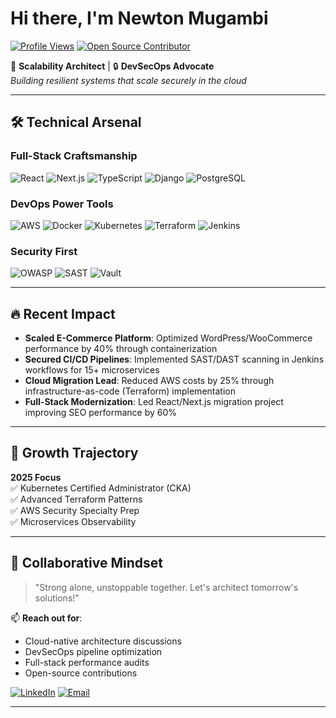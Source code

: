 # Hi there, I'm Newton Mugambi 

[![Profile Views](https://komarev.com/ghpvc/?username=yourusername&color=blue&label=Profile+Views)](https://github.com/NewtonMugambi)
[![Open Source Contributor](https://img.shields.io/badge/Open%20Source-Contributor-success)](https://opensource.guide/)

🚀 **Scalability Architect** | 🔒 **DevSecOps Advocate**  
*Building resilient systems that scale securely in the cloud*

---

## 🛠️ Technical Arsenal

### **Full-Stack Craftsmanship**
![React](https://img.shields.io/badge/-React-61DAFB?logo=react&logoColor=black)
![Next.js](https://img.shields.io/badge/-Next.js-000000?logo=next.js)
![TypeScript](https://img.shields.io/badge/-TypeScript-3178C6?logo=typescript)
![Django](https://img.shields.io/badge/-Django-092E20?logo=django)
![PostgreSQL](https://img.shields.io/badge/-PostgreSQL-336791?logo=postgresql)

### **DevOps Power Tools**
![AWS](https://img.shields.io/badge/-AWS-FF9900?logo=amazon-aws)
![Docker](https://img.shields.io/badge/-Docker-2496ED?logo=docker)
![Kubernetes](https://img.shields.io/badge/-Kubernetes-326CE5?logo=kubernetes)
![Terraform](https://img.shields.io/badge/-Terraform-623CE4?logo=terraform)
![Jenkins](https://img.shields.io/badge/-Jenkins-D24939?logo=jenkins)

### **Security First**
![OWASP](https://img.shields.io/badge/-OWASP%20Practitioner-000000?logo=owasp)
![SAST](https://img.shields.io/badge/-SAST/DAST-3776AB)
![Vault](https://img.shields.io/badge/-HashiCorp%20Vault-000000)

---

## 🔥 Recent Impact

- **Scaled E-Commerce Platform**: Optimized WordPress/WooCommerce performance by 40% through containerization
- **Secured CI/CD Pipelines**: Implemented SAST/DAST scanning in Jenkins workflows for 15+ microservices
- **Cloud Migration Lead**: Reduced AWS costs by 25% through infrastructure-as-code (Terraform) implementation
- **Full-Stack Modernization**: Led React/Next.js migration project improving SEO performance by 60%

---

## 🌱 Growth Trajectory

**2025 Focus**  
✅ Kubernetes Certified Administrator (CKA)  
✅ Advanced Terraform Patterns  
✅ AWS Security Specialty Prep  
✅ Microservices Observability

---



## 🤝 Collaborative Mindset

> "Strong alone, unstoppable together. Let's architect tomorrow's solutions!"

📫 **Reach out for**:
- Cloud-native architecture discussions
- DevSecOps pipeline optimization
- Full-stack performance audits
- Open-source contributions

[![LinkedIn](https://img.shields.io/badge/-Let's%20Connect-0A66C2?logo=linkedin)](https://linkedin.com/in/newton-mugambi)
[![Email](https://img.shields.io/badge/Contact%20Me%20Fast-D14836?logo=gmail)](mailto:mugambinewton500@gmail.com.com)

---



